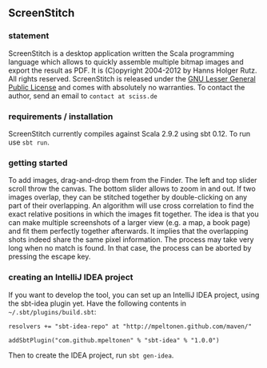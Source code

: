 ## ScreenStitch

### statement

ScreenStitch is a desktop application written the Scala programming language which allows to quickly assemble multiple bitmap images and export the result as PDF. It is (C)opyright 2004-2012 by Hanns Holger Rutz. All rights reserved. ScreenStitch is released under the [GNU Lesser General Public License](https://raw.github.com/Sciss/ScreenStitch/master/licenses/ScreenStitch-License.txt) and comes with absolutely no warranties. To contact the author, send an email to `contact at sciss.de`

### requirements / installation

ScreenStitch currently compiles against Scala 2.9.2 using sbt 0.12. To run use `sbt run`.

### getting started

To add images, drag-and-drop them from the Finder. The left and top slider scroll throw the canvas. The bottom slider allows to zoom in and out. If two images overlap, they can be stitched together by double-clicking on any part of their overlapping. An algorithm will use cross correlation to find the exact relative positions in which the images fit together. The idea is that you can make multiple screenshots of a larger view (e.g. a map, a book page) and fit them perfectly together afterwards. It implies that the overlapping shots indeed share the same pixel information. The process may take very long when no match is found. In that case, the process can be aborted by pressing the escape key.

### creating an IntelliJ IDEA project

If you want to develop the tool, you can set up an IntelliJ IDEA project, using the sbt-idea plugin yet. Have the following contents in `~/.sbt/plugins/build.sbt`:

    resolvers += "sbt-idea-repo" at "http://mpeltonen.github.com/maven/"
    
    addSbtPlugin("com.github.mpeltonen" % "sbt-idea" % "1.0.0")

Then to create the IDEA project, run `sbt gen-idea`.

